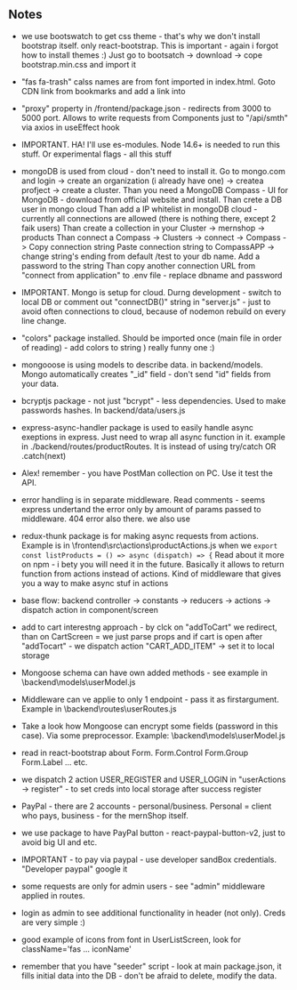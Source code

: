 ## Notes 
- we use bootswatch to get css theme - that's why we don't install bootstrap itself. only react-bootstrap. This is important - again i forgot how to install themes :) Just go to bootsatch -> download -> cope bootstrap.min.css and import it

- "fas fa-trash" calss names are from font imported in index.html. Goto CDN link from bookmarks and add a link into <head>

- "proxy" property in /frontend/package.json - redirects from 3000 to 5000 port. Allows to write requests from Components just to "/api/smth" via axios in useEffect hook

- IMPORTANT. HA! I'll use es-modules. Node 14.6+ is needed to run this stuff. Or experimental flags - all this stuff

- mongoDB is used from cloud - don't need to install it. Go to mongo.com and login -> create an organization (i already have one) -> createa profject -> create a cluster.
Than you need a MongoDB Compass - UI for MongoDB - download from official website and install.
Than crete a DB user in mongo cloud
Than add a IP whitelist in mongoDB cloud - currently all connections are allowed (there is nothing there, except 2 faik users)
Than create a collection in your Cluster -> mernshop -> products 
Than connect a Compass -> Clusters -> connect -> Compass -> Copy connection string
Paste connection string to CompassAPP -> change string's ending from default /test to your db name. Add a password to the string
Than copy another connection URL from "connect from application" to .env file - replace dbname and password

- IMPORTANT. Mongo is setup for cloud. Durng development - switch to local DB or comment out "connectDB()" string in "server.js" - just to avoid often connections to cloud, because of nodemon rebuild on every line change.

- "colors" package installed. Should be imported once (main file in order of reading) - add colors to string ) really funny one :)

- mongooose is using models to describe data. in backend/models. Mongo automatically creates "_id" field - don't send "id" fields from your data.

- bcryptjs package - not just "bcrypt" - less dependencies. Used to make passwords hashes. In backend/data/users.js

- express-async-handler package is used to easily handle async exeptions in express. Just need to wrap all async function in it. example in ./backend/routes/productRoutes. It is instead of using try/catch OR .catch(next)

- Alex! remember - you have PostMan collection on PC. Use it test the API.

- error handling is in separate middleware. Read comments - seems express undertand the error only by amount of params passed to middleware. 404 error also there.
we also use

- redux-thunk package is for making async requests from actions. Example is in \frontend\src\actions\productActions.js when we 
``` export const listProducts = () => async (dispatch) => { ```
Read about it more on npm - i bety you will need it in the future. Basically it allows to return function from actions instead of actions. Kind of middleware that gives you a way to make async stuf in actions

- base flow: backend controller -> constants -> reducers -> actions -> dispatch action in component/screen

- add to cart interestng approach - by clck on "addToCart" we redirect, than on CartScreen = we just parse props and if cart is open after "addTocart" - we dispatch action "CART_ADD_ITEM" -> set it to local storage 

- Mongoose schema can have own added methods - see example in \backend\models\userModel.js

- Middleware can ve applie to only 1 endpoint - pass it as firstargument. Example in \backend\routes\userRoutes.js

- Take a look how Mongoose can encrypt some fields (password in this case). Via some preprocessor. Example: \backend\models\userModel.js

- read in react-bootstrap about Form. Form.Control Form.Group Form.Label ... etc.

- we dispatch 2 action USER_REGISTER and USER_LOGIN in "userActions -> register" - to set creds into local storage after success register

- PayPal - there are 2 accounts - personal/business. Personal = client who pays, business - for the mernShop itself.
- we use package to have PayPal button - react-paypal-button-v2, just to avoid big UI and etc. 
- IMPORTANT - to pay via paypal - use developer sandBox credentials. "Developer paypal" google it

- some requests are only for admin users - see "admin" middleware applied in routes.
- login as admin to see additional functionality in header (not only). Creds are very simple :)  

- good example of icons from font in UserListScreen, look for className='fas ... iconName'

- remember that you have "seeder" script - look at main package.json, it fills initial data into the DB - don't be afraid to delete, modify the data.
